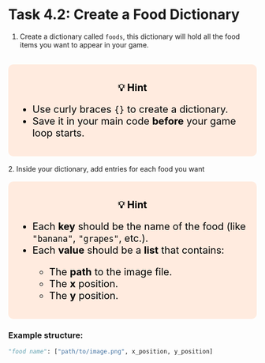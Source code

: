 # Task 4.2: Create a Food Dictionary
1. Create a dictionary called `foods`, this dictionary will hold all the food items you want to appear in your game.
<br>
<div style="font-size: 20px; background-color: #ffebdf; color: black; padding: 15px; border-radius:10px;">
    <p style="text-align: center;"><b>💡 Hint</b></p>
    <ul>  
        <li>Use curly braces <code>{}</code> to create a dictionary.</li>
        <li>Save it in your main code <strong>before</strong> your game loop starts.</li>
    </ul>
</div>
<br>
2. Inside your dictionary, add entries for each food you want
<br>
    <br>
<div style="font-size: 20px; background-color: #ffebdf; color: black; padding: 15px; border-radius:10px;">
    <p style="text-align: center;"><b>💡 Hint</b></p>
    <ul>  
        <li>Each <strong>key</strong> should be the name of the food (like <code>"banana"</code>, <code>"grapes"</code>, etc.).</li>
        <li>Each <strong>value</strong> should be a <strong>list</strong> that contains:</li>
        <ul>
            <li>The <strong>path</strong> to the image file.</li>
            <li>The <strong>x</strong> position.</li>
            <li>The <strong>y</strong> position.</li>
        </ul>
    </ul>
</div>

### Example structure:
```python
"food name": ["path/to/image.png", x_position, y_position]
```
